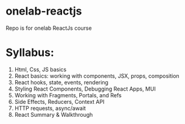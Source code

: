 # onelab-reactjs
Repo is for onelab ReactJs course
# Syllabus:
1. Html, Css, JS basics
2. React basics: working with components, JSX, props, composition
3. React hooks, state, events, rendering
4. Styling React Components, Debugging React Apps, MUI
5. Working with Fragments, Portals, and Refs
6. Side Effects, Reducers, Context API
7. HTTP requests, async/await
8. React Summary & Walkthrough
